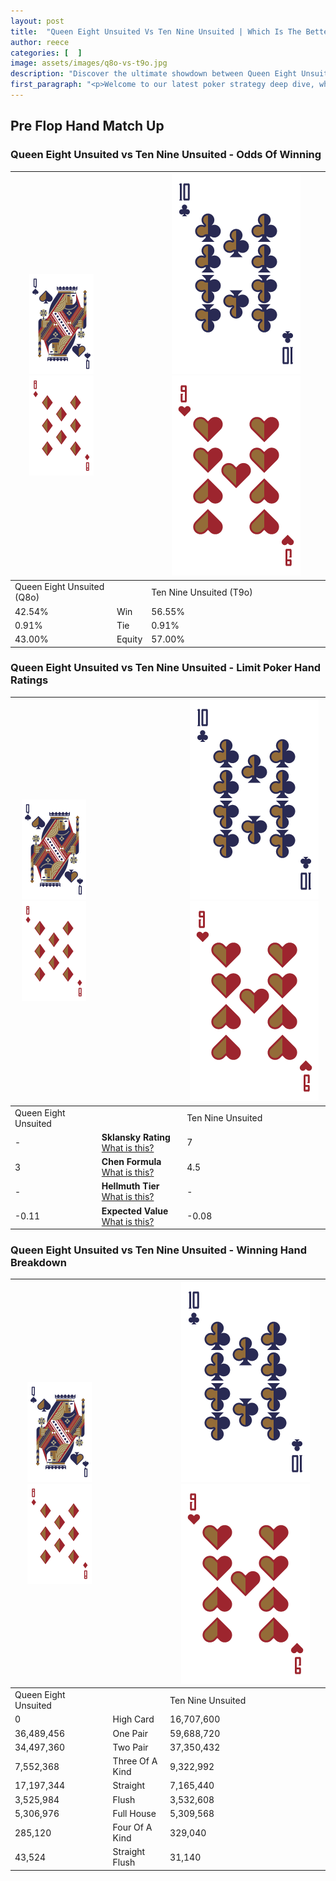 ```yaml
---
layout: post
title:  "Queen Eight Unsuited Vs Ten Nine Unsuited | Which Is The Better Hand In Poker? A Complete Guide"
author: reece
categories: [  ]
image: assets/images/q8o-vs-t9o.jpg
description: "Discover the ultimate showdown between Queen Eight Unsuited and Ten Nine Unsuited in poker! Uncover the odds, strategies, and scenarios where one hand triumphs over the other. Get ready to up your poker game with this thrilling analysis."
first_paragraph: "<p>Welcome to our latest poker strategy deep dive, where we're pitting two distinct hands against each other in a high-stakes showdown: Queen Eight Unsuited vs Ten Nine Unsuited.</p><p>In the dynamic world of poker, every decision counts, and knowing which hand holds the upper hand is key to your success at the table.</p><p>In this article, we'll dissect these two hands, explore the scenarios where one dominates the other, and equip you with the knowledge to make strategic choices that can tip the odds in your favor.</p><p>Get ready to unravel the intriguing dynamics of these poker hands and elevate your game to new heights.</p>"
---
```




[comment]: # (sp0)

## Pre Flop Hand Match Up

<div class="table hand-ratings" markdown="1"> 



### Queen Eight Unsuited vs Ten Nine Unsuited - Odds Of Winning


    
| ![image info](assets/images/hand1/Q.png) ![image info](assets/images/hand1/8o.png) |  | ![image info](assets/images/hand2/T.png) ![image info](assets/images/hand2/9o.png) |
| -------- | -------- | -------- |
| Queen Eight Unsuited (Q8o) |  | Ten Nine Unsuited (T9o) |
| 42.54% | Win | 56.55% |
| 0.91% | Tie | 0.91% |
| 43.00% | Equity | 57.00% |




[comment]: # (sp1)



### Queen Eight Unsuited vs Ten Nine Unsuited - Limit Poker Hand Ratings


    
| ![image info](assets/images/hand1/Q.png) ![image info](assets/images/hand1/8o.png) |  | ![image info](assets/images/hand2/T.png) ![image info](assets/images/hand2/9o.png) |
| -------- | -------- | -------- |
| Queen Eight Unsuited |  | Ten Nine Unsuited |
| - | **Sklansky Rating** [What is this?](/sklansky-rating-explained) | 7 |
| 3 | **Chen Formula** [What is this?](/chen-formula-explained) | 4.5 |
| - | **Hellmuth Tier** [What is this?](/Hellmuth-tier-explained) | - |
| -0.11 | **Expected Value** [What is this?](/expected-value-explained) | -0.08 |




[comment]: # (sp2)



### Queen Eight Unsuited vs Ten Nine Unsuited - Winning Hand Breakdown


    
| ![image info](assets/images/hand1/Q.png) ![image info](assets/images/hand1/8o.png) |  | ![image info](assets/images/hand2/T.png) ![image info](assets/images/hand2/9o.png) |
| -------- | -------- | -------- |
| Queen Eight Unsuited |  | Ten Nine Unsuited |
| 0 | High Card | 16,707,600 |
| 36,489,456 | One Pair | 59,688,720 |
| 34,497,360 | Two Pair | 37,350,432 |
| 7,552,368 | Three Of A Kind | 9,322,992 |
| 17,197,344 | Straight | 7,165,440 |
| 3,525,984 | Flush | 3,532,608 |
| 5,306,976 | Full House | 5,309,568 |
| 285,120 | Four Of A Kind | 329,040 |
| 43,524 | Straight Flush | 31,140 |




[comment]: # (sp3)



</div>

[comment]: # (sp4)



[comment]: # (sp5)


